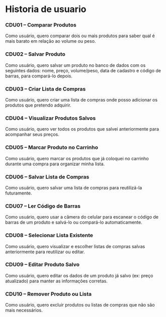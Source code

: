 # Historia de usuario

### **CDU01 – Comparar Produtos**

Como usuário, quero comparar dois ou mais produtos para saber qual é mais barato em relação ao volume ou peso.

### **CDU02 – Salvar Produto**

Como usuário, quero salvar um produto no banco de dados com os seguintes dados: nome, preço, volume/peso, data de cadastro e código de barras, para compará-lo depois.

### **CDU03 – Criar Lista de Compras**

Como usuário, quero criar uma lista de compras onde posso adicionar os produtos que pretendo adquirir.

### **CDU04 – Visualizar Produtos Salvos**

Como usuário, quero ver todos os produtos que salvei anteriormente para acompanhar seus preços.

### **CDU05 – Marcar Produto no Carrinho**

Como usuário, quero marcar os produtos que já coloquei no carrinho durante uma compra para organizar minha lista.

### **CDU06 – Salvar Lista de Compras**

Como usuário, quero salvar uma lista de compras para reutilizá-la futuramente.

### **CDU07 – Ler Código de Barras**

Como usuário, quero usar a câmera do celular para escanear o código de barras de um produto e salvá-lo ou compará-lo automaticamente.

### **CDU08 – Selecionar Lista Existente**

Como usuário, quero visualizar e escolher listas de compras salvas anteriormente para reutilizar ou editar.

### **CDU09 – Editar Produto Salvo**

Como usuário, quero editar os dados de um produto já salvo (ex: preço atualizado) para manter as informações corretas.

### **CDU10 – Remover Produto ou Lista**

Como usuário, quero excluir produtos ou listas de compras que não são mais necessários.